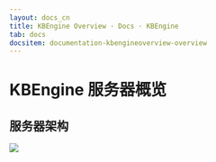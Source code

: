 ```yaml
---
layout: docs_cn
title: KBEngine Overview · Docs · KBEngine
tab: docs
docsitem: documentation-kbengineoverview-overview
---
```


KBEngine 服务器概览
====================


服务器架构
--------------------------------------------

<img class="screenshots-img" src="{{ site.baseurl }}/assets/img/kbengine_overview/kbengine_server.png">